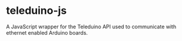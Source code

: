 teleduino-js
============

A JavaScript wrapper for the Teleduino API used to communicate with ethernet enabled Arduino boards.
